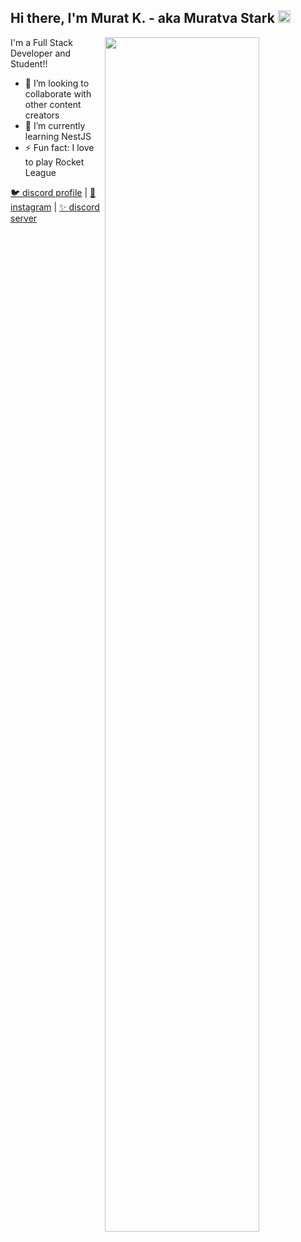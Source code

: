 <h2>Hi there, I'm Murat K. - aka Muratva Stark <img src="https://media.giphy.com/media/Q7LHmoFwVP6Yc1swZs/giphy.gif" height="20px"></h2>

<img width="70%" align="right" src="https://github-readme-stats.vercel.app/api?username=muratvastark&theme=merko&show_icons=true&hide_border=true&hide=issues&hide_title=true&border_radius=6">

I'm a Full Stack Developer and Student!!

- 👯 I’m looking to collaborate with other content creators
- 🎈 I’m currently learning NestJS
- ⚡ Fun fact: I love to play Rocket League

[🐦 discord profile](https://https://discord.com/users/470974660264067072) | [🏡 instagram](https://www.instagram.com/muratvastark) | [✨ discord server](https://discord.gg/RJK6AYBNBD)
